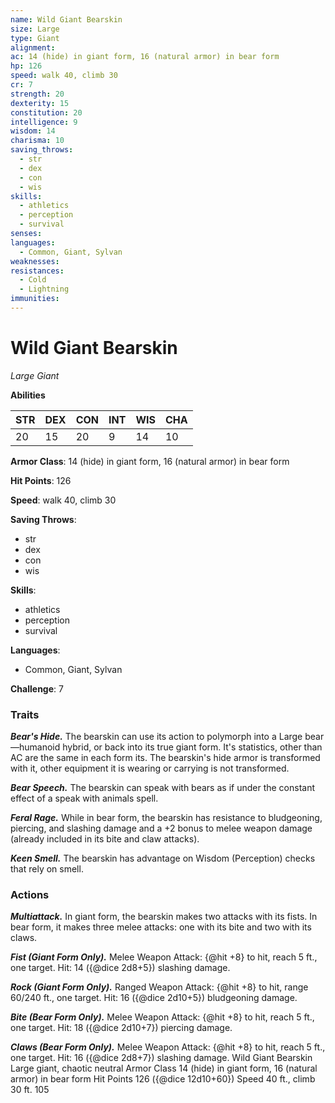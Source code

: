 ```yaml
---
name: Wild Giant Bearskin
size: Large
type: Giant
alignment: 
ac: 14 (hide) in giant form, 16 (natural armor) in bear form
hp: 126
speed: walk 40, climb 30
cr: 7
strength: 20
dexterity: 15
constitution: 20
intelligence: 9
wisdom: 14
charisma: 10
saving_throws:
  - str
  - dex
  - con
  - wis
skills:
  - athletics
  - perception
  - survival
senses: 
languages:
  - Common, Giant, Sylvan
weaknesses:
resistances:
  - Cold
  - Lightning
immunities:
---
```


# Wild Giant Bearskin

*Large Giant*

**Abilities**

| STR | DEX | CON | INT | WIS | CHA |
| --- | --- | --- | --- | --- | --- |
| 20 | 15 | 20 | 9 | 14 | 10 |

**Armor Class**: 14 (hide) in giant form, 16 (natural armor) in bear form

**Hit Points**: 126

**Speed**: walk 40, climb 30

**Saving Throws**:
  - str
  - dex
  - con
  - wis

**Skills**:
  - athletics
  - perception
  - survival

**Languages**:
  - Common, Giant, Sylvan

**Challenge**: 7

### Traits
***Bear's Hide.*** The bearskin can use its action to polymorph into a Large bear—humanoid hybrid, or back into its true giant form. It's statistics, other than AC are the same in each form its. The bearskin's hide armor is transformed with it, other equipment it is wearing or carrying is not transformed.

***Bear Speech.*** The bearskin can speak with bears as if under the constant effect of a speak with animals spell.

***Feral Rage.*** While in bear form, the bearskin has resistance to bludgeoning, piercing, and slashing damage and a +2 bonus to melee weapon damage (already included in its bite and claw attacks).

***Keen Smell.*** The bearskin has advantage on Wisdom (Perception) checks that rely on smell.

### Actions
***Multiattack.*** In giant form, the bearskin makes two attacks with its fists. In bear form, it makes three melee attacks: one with its bite and two with its claws.

***Fist (Giant Form Only).*** Melee Weapon Attack: {@hit +8} to hit, reach 5 ft., one target. Hit: 14 ({@dice 2d8+5}) slashing damage.

***Rock (Giant Form Only).*** Ranged Weapon Attack: {@hit +8} to hit, range 60/240 ft., one target. Hit: 16 ({@dice 2d10+5}) bludgeoning damage.

***Bite (Bear Form Only).*** Melee Weapon Attack: {@hit +8} to hit, reach 5 ft., one target. Hit: 18 ({@dice 2d10+7}) piercing damage.

***Claws (Bear Form Only).*** Melee Weapon Attack: {@hit +8} to hit, reach 5 ft., one target. Hit: 16 ({@dice 2d8+7}) slashing damage. Wild Giant Bearskin Large giant, chaotic neutral Armor Class 14 (hide) in giant form, 16 (natural armor) in bear form Hit Points 126 ({@dice 12d10+60}) Speed 40 ft., climb 30 ft. 105

